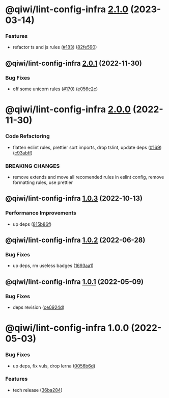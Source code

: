 # @qiwi/lint-config-infra [2.1.0](https://github.com/qiwi/lint-config-qiwi/compare/@qiwi/lint-config-infra@2.0.1...@qiwi/lint-config-infra@2.1.0) (2023-03-14)


### Features

* refactor ts and js rules ([#183](https://github.com/qiwi/lint-config-qiwi/issues/183)) ([82fe590](https://github.com/qiwi/lint-config-qiwi/commit/82fe590a7d95e89db6b3710fca2f78483889b616))

## @qiwi/lint-config-infra [2.0.1](https://github.com/qiwi/lint-config-qiwi/compare/@qiwi/lint-config-infra@2.0.0...@qiwi/lint-config-infra@2.0.1) (2022-11-30)


### Bug Fixes

* off some unicorn rules ([#170](https://github.com/qiwi/lint-config-qiwi/issues/170)) ([e056c2c](https://github.com/qiwi/lint-config-qiwi/commit/e056c2cea45314ab067a08fb95b3165f2518be6a))

# @qiwi/lint-config-infra [2.0.0](https://github.com/qiwi/lint-config-qiwi/compare/@qiwi/lint-config-infra@1.0.3...@qiwi/lint-config-infra@2.0.0) (2022-11-30)


### Code Refactoring

* flatten eslint rules, prettier sort imports, drop tslint, update deps ([#169](https://github.com/qiwi/lint-config-qiwi/issues/169)) ([c93abff](https://github.com/qiwi/lint-config-qiwi/commit/c93abff4498b392cfc1749972ae45026efd72248))


### BREAKING CHANGES

* remove extends and move all recomended rules in eslint config, remove formatting rules, use prettier

## @qiwi/lint-config-infra [1.0.3](https://github.com/qiwi/lint-config-qiwi/compare/@qiwi/lint-config-infra@1.0.2...@qiwi/lint-config-infra@1.0.3) (2022-10-13)


### Performance Improvements

* up deps ([815b86f](https://github.com/qiwi/lint-config-qiwi/commit/815b86f5d9d67ef74da412c487ba20988da3e475))

## @qiwi/lint-config-infra [1.0.2](https://github.com/qiwi/lint-config-qiwi/compare/@qiwi/lint-config-infra@1.0.1...@qiwi/lint-config-infra@1.0.2) (2022-06-28)


### Bug Fixes

* up deps, rm useless badges ([1693aa1](https://github.com/qiwi/lint-config-qiwi/commit/1693aa114a2b45effe759ec3e3f4f298e648afff))

## @qiwi/lint-config-infra [1.0.1](https://github.com/qiwi/lint-config-qiwi/compare/@qiwi/lint-config-infra@1.0.0...@qiwi/lint-config-infra@1.0.1) (2022-05-09)


### Bug Fixes

* deps revision ([ce0924d](https://github.com/qiwi/lint-config-qiwi/commit/ce0924d46c2e18615cb8801c93607392945d9ed6))

# @qiwi/lint-config-infra 1.0.0 (2022-05-03)


### Bug Fixes

* up deps, fix vuls, drop lerna ([0056b6d](https://github.com/qiwi/lint-config-qiwi/commit/0056b6db7364edeb0f19ed528abcde104bfa51b4))


### Features

* tech release ([36ba284](https://github.com/qiwi/lint-config-qiwi/commit/36ba2844636bca1557b2a8b597a4a750bc292498))
